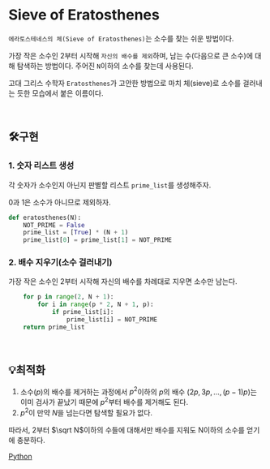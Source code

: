 # Sieve of Eratosthenes

```에라토스테네스의 체(Sieve of Eratosthenes)```는 소수를 찾는 쉬운 방법이다.

가장 작은 소수인 2부터 시작해 ```자신의 배수를 제외```하며, 남는 수(다음으로 큰 소수)에 대해 탐색하는 방법이다.
주어진 ```N```이하의 소수를 찾는데 사용된다.

고대 그리스 수학자 ```Eratosthenes```가 고안한 방법으로 마치 체(sieve)로 소수를 걸러내는 듯한 모습에서 붙은 이름이다.

<br>

## 🛠️구현

### 1. 숫자 리스트 생성

각 숫자가 소수인지 아닌지 판별할 리스트 ```prime_list```를 생성해주자.

0과 1은 소수가 아니므로 제외하자.

```python
def eratosthenes(N):
    NOT_PRIME = False
    prime_list = [True] * (N + 1)
    prime_list[0] = prime_list[1] = NOT_PRIME
```

### 2. 배수 지우기(소수 걸러내기)

가장 작은 소수인 2부터 시작해 자신의 배수를 차례대로 지우면 소수만 남는다.

```python
    for p in range(2, N + 1):
        for i in range(p * 2, N + 1, p):
            if prime_list[i]:
                prime_list[i] = NOT_PRIME
    return prime_list
```

<br>

## 💡최적화

1. 소수($p$)의 배수를 제거하는 과정에서 $p^2$이하의 $p$의 배수 $(2p, 3p, ..., (p-1)p)$는 이미 검사가 끝났기 때문에 $p^2$부터 배수를 제거해도 된다.
2. $p^2$이 만약 $N$을 넘는다면 탐색할 필요가 없다.

따라서, 2부터 $\sqrt N$이하의 수들에 대해서만 배수를 지워도 N이하의 소수를 얻기에 충분하다.

[Python](https://github.com/rogi-rogi/Algorithm/blob/main/Math/Number%20Theory/Prime%20Number/Sieve%20of%20Eratosthenes/sieve_of_eratosthenes.py)

